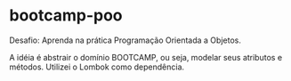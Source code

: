 # bootcamp-poo

Desafio: Aprenda na prática Programação Orientada a Objetos.

A idéia é abstrair o domínio BOOTCAMP, ou seja, modelar seus atributos e métodos. Utilizei o Lombok como dependência.
